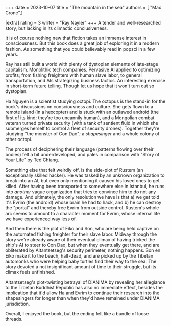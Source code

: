 +++
date = 2023-10-07
title = "The mountain in the sea"
authors = [ "Max Crone",]

[extra]
rating = 3
writer = "Ray Nayler"
+++
A tender and well-researched story, but lacking in its climactic conclusiveness.
<!-- more -->
It is of course nothing new that fiction takes an immense interest in consciousness.
But this book does a great job of exploring it in a modern fashion.
As something that you could believably read in popsci in a few years.

Ray has still built a world with plenty of dystopian elements of late-stage capitalism.
Monolithic tech companies.
Pervasive AI applied to optimizing profits; from fishing freighters with human slave labor, to general transportation, and AIs strategizing business tactics. 
An interesting exercise in short-term future telling.
Though let us hope that it won't turn out so dystopian.

Ha Nguyen is a scientist studying octopi.
The octopus is the stand-in for the book's discussions on consciousness and culture.
She gets flown to a remote island (in a hexcopter) and is stuck with an outlawed android (the first of its kind; they're too uncannily human), and a Mongolian combat veteran turned private security (with a tank of sentient fluid in which she submerges herself to control a fleet of security drones).
Together they're studying "the monster of Con Dao"; a *shapesinger* and a whole colony of other octopi.

The process of deciphering their language (patterns flowing over their bodies) felt a bit underdeveloped, and pales in comparison with "Story of Your Life" by Ted Chiang.

Something else that felt weirdly off, is the side-plot of Rustem (an exceptionally skilled hacker).
He was tasked by an unknown organization to break into an AI, but even only mentioning it caused his loved ones to get killed.
After having been transported to somewhere else in Istanbul, he runs into *another* vague organization that tries to convince him to do not any damage.
And ultimately, the only resolution we have is that a) we get told it's Evrim (the android) whose brain he had to hack, and b) he can destroy the "portal" and thereby free Evrim from outside control.
Rustem's whole arc seems to amount to a character moment for Evrim, whose internal life we have experienced way less of.

And then there is the plot of Eiko and Son, who are being held captive on the automated fishing freighter for their slave labor.
Midway through the story we're already aware of their eventual climax of having tricked the ship's AI to steer to Con Dao, but when they eventually get there, and are obliterated by Altantsetseg's security perimeter, nothing happens.
Son en Eiko make it to the beach, half-dead, and are picked up by the Tibetan automonks who were helping baby turtles find their way to the sea.
The story devoted a not insignificant amount of time to their struggle, but its climax feels unfinished.

Altantsetseg's plot-twisting betrayal of DIANIMA by revealing her allegiance to the Tibetan Buddhist Republic has also no immediate effect, besides the implication that it'd allow Ha and Evrim to continue their research into the shapesingers for longer than when they'd have remained under DIANIMA jurisdiction.

Overall, I enjoyed the book, but the ending felt like a bundle of loose threads.
